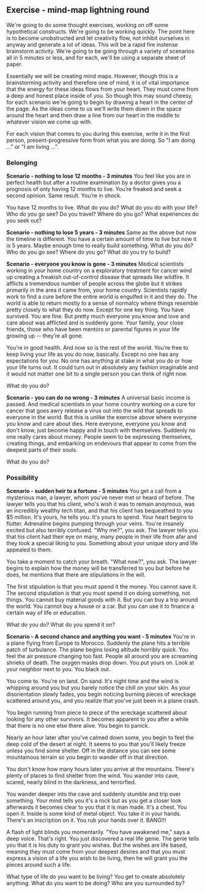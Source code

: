 ## Exercise - mind-map lightning round

We're going to do some thought exercises, working on off some hypothetical constructs.  We're going to be working quickly.  The point here is to become unobstructed and let creativity flow, not inhibit ourselves in anyway and generate a lot of ideas.  This will be a rapid fire instense brainstorm activity.  We're going to be going through a variety of scenarios all in 5 minutes or less, and for each, we'll be using a separate sheet of paper.

Essentially we will be creating mind maps.  However, though this is a brainstorming activity and therefore one of mind, it is of vital importance that the energy for these ideas flows from your heart.  They must come from a deep and honest place inside of you.  So though this may sound cheesy, for each scenario we're going to begin by drawing a heart in the center of the page.  As the ideas come to us we'll write them down in the space around the heart and then draw a line from our heart in the middle to whatever vision we come up with. 

For each vision that comes to you during this exercise, write it in the first person, present-progressive form from what you are doing.  So "I am doing ..." or "I am living ...".

### Belonging

**Scenario - nothing to lose 12 months - 3 minutes**
You feel like you are in perfect health but after a routine examination by a doctor gives you a prognosis of only having 12 months to live.  You’re freaked and seek a second opinion.  Same result.  You’re in shock.

You have 12 months to live.  What do you do?  What do you do with your life?  Who do you go see?  Do you travel?  Where do you go?  What experiences do you seek out? 

**Scenario - nothing to lose 5 years - 3 minutes**
Same as the above but now the timeline is different.  You have a certain amount of time to live but now it is 5 years.  Maybe enough time to really build something.  What do you do?  Who do you go see?  Where do you go?  What do you try to build? 

**Scenario - everyone you know is gone - 3 minutes**
Medical scientists working in your home country on a exploratory treatment for cancer wind up creating a freakish out-of-control disease that spreads like wildfire.  It afflicts a tremendous number of people across the globe but it strikes primarily in the area it came from, your home country.  Scientists rapidly work to find a cure before the entire world is engulfed in it and they do. The world is able to return mostly to a sense of normalcy where things resemble pretty closely to what they do now.  Except for one key thing.  You have survived.  You are fine.  But pretty much everyone you know and love and care about was afflicted and is suddenly gone.  Your family, your close friends, those who have been mentors or parental figures in your life growing up -- they’re all gone.

You’re in good health.  And now so is the rest of the world.  You’re free to keep living your life as you do now, basically.  Except no one has any expectations for you.  No one has anything at stake in what you do or how your life turns out.  It could turn out in absolutely any fashion imaginable and it would not matter one bit to a single person you can think of right now. 

What do you do? 

**Scenario - you can do no wrong - 3 minutes**
A universal basic income is passed. And medical scientists in your home country working on a cure for cancer that goes awry release a virus out into the wild that spreads to everyone in the world. But this is unlike the exercise above where everyone you know and care about dies.  Here everyone, everyone you know and don't know, just become happy and in touch with themselves. Suddenly no one really cares about money.  People seem to be expressing themselves, creating things, and embarking on endevours that appear to come from the deepest parts of their souls. 

What do you do? 

### Possibility

**Scenario - sudden heir to a fortune - 5 minutes**
You get a call from a mysterious man, a lawyer, whom you've never met or heard of before.  The lawyer tells you that his client, who's wish it was to remain anoymous, was an incredibly wealthy tech titan, and that his client has bequeathed to you $5 million.  It's yours, he tells you.  It's yours to spend.  Your heart begins to flutter.  Adrenaline begins pumping through your veins.  You're insanely excited but also terribly confused.  "Why me?", you ask.  The lawyer tells you that his client had their eye on many, many people in their life from afar and they took a special liking to you.  Something about your unique story and life appealed to them.  

You take a moment to catch your breath.  "What now?", you ask.  The lawyer begins to explain how the money will be transferred to you but before he does, he mentions that there are stipulations in the will. 

The first stipulation is that you must spend it the money. You cannot save it.  The second stipulation is that you must spend it on doing something, not things.  You cannot buy material goods with it.  But you can buy a trip around the world.  You cannot buy a house or a car.  But you can use it to finance a certain way of life or education.

What do you do?  What do you spend it on? 

**Scenario - A second chance and anything you want - 5 minutes**
You're in a plane flying from Europe to Morocco.  Suddenly the plane hits a terrible patch of turbulance.  The plane begins losing altitude horribly quick.  You feel the air pressure changing too fast.  People all around you are screaming shrieks of death.  The oxygen masks drop down.  You put yours on.  Look at your neighbor next to you.  You black out.

You come to.  You're on land.  On sand.  It's night time and the wind is whipping around you but you barely notice the chill on your skin.  As your disorientation slowly fades, you begin noticing burning pieces of wreckage scattered around you, and you realize that you've just been in a plane crash.

You begin running from piece to piece of the wreckage scattered about looking for any other survivors.  It becomes apparent to you after a while that there is no one else there alive.  You begin to panick.

Nearly an hour later after you've calmed down some, you begin to feel the deep cold of the desert at night.  It seems to you that you'll likely freeze unless you find some shelter.  Off in the distance you can see some mountainous terrain so you begin to wander off in that direction.

You don't know how many hours later you arrive at the mountains.  There's plenty of places to find shelter from the wind.  You wander into cave, scared, nearly blind in the darkness, and terrorfied.  

You wander deeper into the cave and suddenly stumble and trip over something.  Your mind tells you it's a rock but as you get a closer look afterwards it becomes clear to you that it is man made.  It's a chest.  You open it.  Inside is some kind of metal object.  You take it in your hands.  There's an inscription on it.  You rub your hands over it.  BANG!!!

A flash of light blinds you momentarily.  "You have awakened me," says a deep voice. That's right. You just discovered a real life genie.  The genie tells you that it is his duty to grant you wishes.  But the wishes are life based, meaning they must come from your deepest desires and that you must express a vision of a life you wish to be living, then he will grant you the pieces around such a life.

What type of life do you want to be living?  You get to create absolutely anything.  What do you want to be doing?  Who are you surrounded by?  

